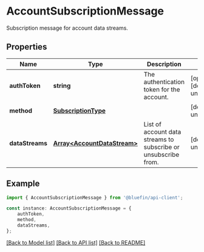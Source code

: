 # AccountSubscriptionMessage

Subscription message for account data streams.

## Properties

Name | Type | Description | Notes
------------ | ------------- | ------------- | -------------
**authToken** | **string** | The authentication token for the account. | [optional] [default to undefined]
**method** | [**SubscriptionType**](SubscriptionType.md) |  | [default to undefined]
**dataStreams** | [**Array&lt;AccountDataStream&gt;**](AccountDataStream.md) | List of account data streams to subscribe or unsubscribe from. | [default to undefined]

## Example

```typescript
import { AccountSubscriptionMessage } from '@bluefin/api-client';

const instance: AccountSubscriptionMessage = {
    authToken,
    method,
    dataStreams,
};
```

[[Back to Model list]](../README.md#documentation-for-models) [[Back to API list]](../README.md#documentation-for-api-endpoints) [[Back to README]](../README.md)
